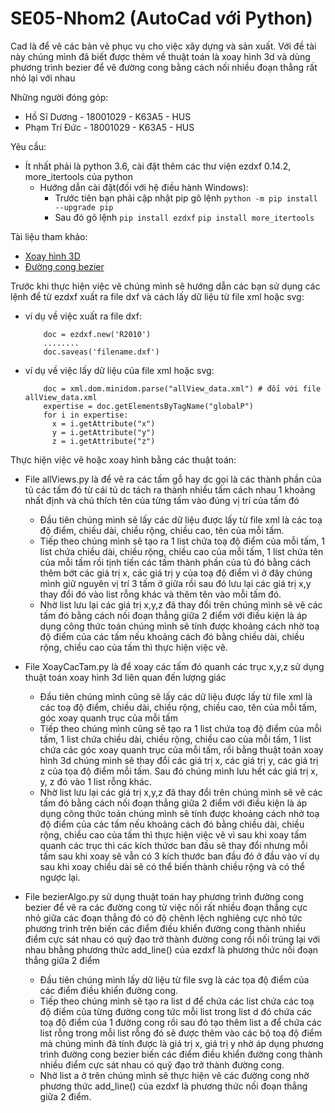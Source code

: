 # SE05-Nhom2 (AutoCad với Python)
Cad là để vẽ các bản vẽ phục vụ cho việc xây dựng và sản xuất. Với đề tài này chúng mình đã biết được thêm về thuật toán là xoay hình 3d và dùng phương trình bezier để vẽ đường cong bằng cách nối nhiều đoạn thẳng rất nhỏ lại với nhau

Những người đóng góp:
  * Hồ Sĩ Dương - 18001029 - K63A5 - HUS  
  * Phạm Trí Đức - 18001029 - K63A5 - HUS
  
Yêu cầu:
  * Ít nhất phải là python 3.6, cài đặt thêm các thư viện ezdxf 0.14.2, more_itertools của python
    + Hướng dẫn cài đặt(đối với hệ điều hành Windows): 
      + Trước tiên bạn phải cập nhật pip gõ lệnh 
      ``` python -m pip install --upgrade pip ```
      + Sau đó gõ lệnh 
       ``` pip install ezdxf ``` 
       ``` pip install more_itertools ```
       
Tài liệu tham khảo:
  * [Xoay hình 3D](https://www.it-swarm-vi.tech/vi/math/xoay-mot-vector-trong-khong-gian-3d/1071293716/)
  * [Đường cong bezier](https://vi.wikipedia.org/wiki/%C4%90%C6%B0%E1%BB%9Dng_cong_B%C3%A9zier)
  
Trước khi thực hiện việc vẽ chúng mình sẽ hướng dẫn các bạn sử dụng các lệnh để từ ezdxf xuất ra file dxf và cách lấy dữ liệu từ file xml hoặc svg:
  * ví dụ về việc xuất ra file dxf:
    ``` import ezdxf
        doc = ezdxf.new('R2010')
        ........
        doc.saveas('filename.dxf') 
    ```
  * ví dụ về việc lấy dữ liệu của file xml hoặc svg:
    ``` import xml.dom.minidom 
        doc = xml.dom.minidom.parse("allView_data.xml") # đối với file allView_data.xml
        expertise = doc.getElementsByTagName("globalP")
        for i in expertise:
          x = i.getAttribute("x")
          y = i.getAttribute("y")
          z = i.getAttribute("z") 
    ```
Thực hiện việc vẽ hoặc xoay hình bằng các thuật toán:          
  * File allViews.py là để vẽ ra các tấm gỗ hay dc gọi là các thành phần của tủ các tấm đó từ cái tủ dc tách ra thành nhiều tấm cách nhau 1 khoảng nhất định và chú thích tên của     từng tấm vào đúng vị trí của tấm đó
    + Đầu tiên chúng mình sẽ lấy các dữ liệu được lấy từ file xml là các toạ độ điểm, chiều dài, chiều rộng, chiều cao, tên của mỗi tấm.  
    + Tiếp theo chúng mình sẽ tạo ra 1 list chứa toạ độ điểm của mỗi tấm, 1 list chứa chiều dài, chiều rộng, chiều cao của mỗi tấm, 1 list chứa tên của mỗi tấm rồi tịnh tiến các       tấm thành phần của tủ đó bằng cách thêm bớt các giá trị x, các giá trị y của toạ độ điểm vì ở đây chúng mình giữ nguyên vị trí 3 tấm ở giữa rồi sau đó lưu lại các giá trị       x,y thay đổi đó vào list rỗng khác và thêm tên vào mỗi tấm đó.
    + Nhờ list lưu lại các giá trị x,y,z đã thay đổi trên chúng mình sẽ vẽ các tấm đó bằng cách nối đoạn thẳng giữa 2 điểm với điều kiện là áp dụng công thức toán chúng mình sẽ       tính được khoảng cách nhờ toạ độ điểm của các tấm nếu khoảng cách đó bằng chiều dài, chiều rộng, chiều cao của tấm thì thực hiện việc vẽ.

  * File XoayCacTam.py là để xoay các tấm đó quanh các trục x,y,z sử dụng thuật toán xoay hình 3d liên quan đến lượng giác
    + Đầu tiên chúng mình cũng sẽ lấy các dữ liệu được lấy từ file xml là các toạ độ điểm, chiều dài, chiều rộng, chiều cao, tên của mỗi tấm, góc xoay quanh trục của mỗi tấm
    + Tiếp theo chúng mình cũng sẽ tạo ra 1 list chứa toạ độ điểm của mỗi tấm, 1 list chứa chiều dài, chiều rộng, chiều cao của mỗi tấm, 1 list chứa các góc xoay quanh trục của       mỗi tấm, rồi bằng thuật toán xoay hình 3d chúng mình sẽ thay đổi các giá trị x, các giá trị y, các giá trị z của tọa độ điểm mỗi tấm. Sau đó chúng mình lưu hết các giá trị       x, y, z đó vào 1 list rỗng khác.
    + Nhờ list lưu lại các giá trị x,y,z đã thay đổi trên chúng mình sẽ vẽ các tấm đó bằng cách nối đoạn thẳng giữa 2 điểm với điều kiện là áp dụng công thức toán chúng mình sẽ       tính được khoảng cách nhờ toạ độ điểm của các tấm nếu khoảng cách đó bằng chiều dài, chiều rộng, chiều cao của tấm thì thực hiện việc vẽ vì sau khi xoay tấm quanh các trục       thì các kích thứơc ban đầu sẽ thay đổi nhưng mỗi tấm sau khi xoay sẽ vẫn có 3 kích thước ban đầu đó ở đầu vào ví dụ sau khi xoay chiều dài sẽ có thể biến thành chiều rộng       và có thể ngược lại. 

  * File bezierAlgo.py sử dụng thuật toán hay phương trình đường cong bezier để vẽ ra các đường cong từ việc nối rất nhiều đoạn thẳng cực nhỏ giữa các đoạn thẳng đó có độ chênh     lệch nghiêng cực nhỏ tức phương trình trên biến các điểm điều khiển đường cong thành nhiều điểm cực sát nhau có quỹ đạo trở thành đường cong rồi nối trúng lại với nhau bhằng     phương thức add_line() của ezdxf là phương thức nối đoạn thẳng giữa 2 điểm
      + Đầu tiên chúng mình lấy dữ liệu từ file svg là các tọa độ điểm của các điểm điều khiển đường cong.
      + Tiếp theo chúng mình sẽ tạo ra list d để chứa các list chứa các toạ độ điểm của từng đường cong tức mỗi list trong list d đó chứa các toạ độ điểm của 1 đường cong rồi           sau đó tạo thêm list a để chứa các list rỗng trong mỗi list rỗng đó sẽ được thêm vào các bộ toạ độ điểm mà chúng mình đã tính được là giá trị x, giá trị y nhờ áp dụng           phương trình đường cong bezier biến các điểm điều khiển đường cong thành nhiều điểm cực sát nhau có quỹ đạo trở thành đường cong.
      + Nhờ list a ở trên chúng mình sẽ thực hiện vẽ các đường cong nhờ phương thức add_line() của ezdxf là phương thức nối đoạn thẳng giữa 2 điểm.

